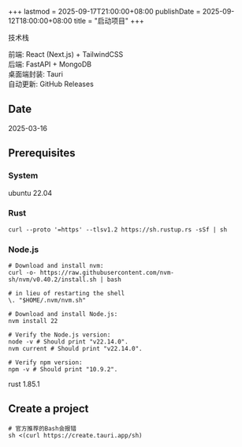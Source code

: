+++
lastmod = 2025-09-17T21:00:00+08:00
publishDate = 2025-09-12T18:00:00+08:00
title = "启动项目"
+++

技术栈

前端: React (Next.js) + TailwindCSS  
后端: FastAPI + MongoDB  
桌面端封装: Tauri  
自动更新: GitHub Releases

## Date

2025-03-16

## Prerequisites


### System

ubuntu 22.04

### Rust

```
curl --proto '=https' --tlsv1.2 https://sh.rustup.rs -sSf | sh
```

### Node.js

```
# Download and install nvm:
curl -o- https://raw.githubusercontent.com/nvm-sh/nvm/v0.40.2/install.sh | bash

# in lieu of restarting the shell
\. "$HOME/.nvm/nvm.sh"

# Download and install Node.js:
nvm install 22

# Verify the Node.js version:
node -v # Should print "v22.14.0".
nvm current # Should print "v22.14.0".

# Verify npm version:
npm -v # Should print "10.9.2".
```

rust 1.85.1


## Create a project

```
# 官方推荐的Bash会报错
sh <(curl https://create.tauri.app/sh)
```
